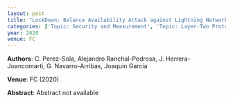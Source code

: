 ```yaml
---
layout: post
title: "LockDown: Balance Availability Attack against Lightning Network Channels"
categories: ['Topic: Security and Measurement', 'Topic: Layer-Two Protocols', '2020', 'Venue: FC']
year: 2020
venue: FC
---
```

**Authors**: C. Perez-Sola, Alejandro Ranchal-Pedrosa, J. Herrera-Joancomarti, G. Navarro-Arribas, Joaquin Garcia

**Venue**: FC (2020)

**Abstract**: Abstract not available
